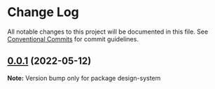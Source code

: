 # Change Log

All notable changes to this project will be documented in this file.
See [Conventional Commits](https://conventionalcommits.org) for commit guidelines.

## [0.0.1](https://github.com/thiagobrolly/design-system-doc/compare/v0.3.1...v0.0.1) (2022-05-12)

**Note:** Version bump only for package design-system
